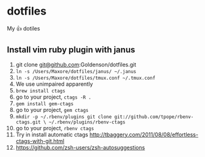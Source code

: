 # dotfiles
My :+1: dotiles

## Install vim ruby plugin with janus
1. git clone git@github.com:Goldenson/dotfiles.git
2. `ln -s /Users/Maxore/dotfiles/janus/ ~/.janus`
3. `ln -s /Users/Maxore/dotfiles/tmux.conf ~/.tmux.conf`
4. We use unimpaired apparently
5. `brew install ctags`
6. go to your project, `ctags -R .`
7. `gem install gem-ctags`
8. go to your project, `gem ctags`
9. `mkdir -p ~/.rbenv/plugins
git clone git://github.com/tpope/rbenv-ctags.git \
  ~/.rbenv/plugins/rbenv-ctags`
10. go to your project, `rbenv ctags`
11. Try in install automatic ctags http://tbaggery.com/2011/08/08/effortless-ctags-with-git.html
12. https://github.com/zsh-users/zsh-autosuggestions
